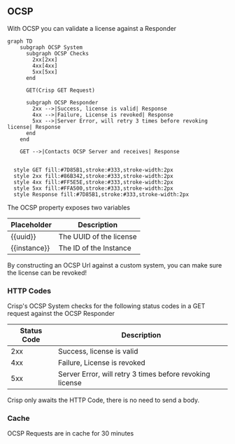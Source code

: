 ## OCSP

With OCSP you can validate a license against a Responder

```mermaid
graph TD
    subgraph OCSP System
      subgraph OCSP Checks
        2xx[2xx]
        4xx[4xx]
        5xx[5xx]
      end

      GET(Crisp GET Request)

      subgraph OCSP Responder
        2xx -->|Success, license is valid| Response
        4xx -->|Failure, License is revoked| Response
        5xx -->|Server Error, will retry 3 times before revoking license| Response
      end
    end

    GET -->|Contacts OCSP Server and receives| Response


  style GET fill:#7D85B1,stroke:#333,stroke-width:2px
  style 2xx fill:#86B342,stroke:#333,stroke-width:2px
  style 4xx fill:#FF5E5E,stroke:#333,stroke-width:2px
  style 5xx fill:#FFA500,stroke:#333,stroke-width:2px
  style Response fill:#7D85B1,stroke:#333,stroke-width:2px
```


The OCSP property exposes two variables

| Placeholder   | Description                      |
| ------------- | -------------------------------- |
| {{uuid}}      | The UUID of the license          |
| {{instance}}  | The ID of the Instance           |

By constructing an OCSP Url against a custom system, you can make sure the license can be revoked!


### HTTP Codes

Crisp's OCSP System checks for the following status codes in a GET request against the OCSP Responder

| Status Code | Description                                            |
| ----------- | ------------------------------------------------------ |
| 2xx         | Success, license is valid                              |
| 4xx         | Failure, License is revoked                            |
| 5xx         | Server Error, will retry 3 times before revoking license |

Crisp only awaits the HTTP Code, there is no need to send a body.


### Cache

OCSP Requests are in cache for 30 minutes